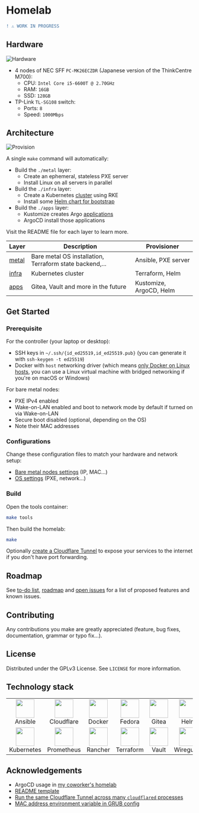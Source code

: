 # Homelab

```diff
! ⚠️ WORK IN PROGRESS
```

## Hardware

![Hardware](https://user-images.githubusercontent.com/27996771/98970963-25137200-2543-11eb-8f2d-f9a2d45756ef.JPG)

- 4 nodes of NEC SFF `PC-MK26ECZDR` (Japanese version of the ThinkCentre M700):
  - CPU: `Intel Core i5-6600T @ 2.70GHz`
  - RAM: `16GB`
  - SSD: `128GB`
- TP-Link `TL-SG108` switch:
  - Ports: `8`
  - Speed: `1000Mbps`

## Architecture

![Provision](https://user-images.githubusercontent.com/27996771/122676008-2eb23600-d206-11eb-8275-fb5d99bc8515.jpg)

A single `make` command will automatically:

- Build the `./metal` layer:
  - Create an ephemeral, stateless PXE server
  - Install Linux on all servers in parallel
- Build the `./infra` layer:
  - Create a Kubernetes [cluster](./infra/cluster.tf) using RKE
  - Install some [Helm chart for bootstrap](./infra/bootstrap.tf)
- Build the `./apps` layer:
  - Kustomize creates Argo [applications](./apps/resources)
  - ArgoCD install those applications

Visit the README file for each layer to learn more.

| Layer                  | Description                                             | Provisioner             |
|------------------------|---------------------------------------------------------|-------------------------|
| [metal](./metal)       | Bare metal OS installation, Terraform state backend,... | Ansible, PXE server     |
| [infra](./infra)       | Kubernetes cluster                                      | Terraform, Helm         |
| [apps](./apps)         | Gitea, Vault and more in the future                     | Kustomize, ArgoCD, Helm |

## Get Started

### Prerequisite

For the controller (your laptop or desktop):

- SSH keys in `~/.ssh/{id_ed25519,id_ed25519.pub}` (you can generate it with `ssh-keygen -t ed25519`)
- Docker with `host` networking driver (which means [only Docker on Linux hosts](https://docs.docker.com/network/host/), you can use a Linux virtual machine with bridged networking if you're on macOS or Windows)

For bare metal nodes:

- PXE IPv4 enabled
- Wake-on-LAN enabled and boot to network mode by default if turned on via Wake-on-LAN
- Secure boot disabled (optional, depending on the OS)
- Note their MAC addresses

### Configurations

Change these configuration files to match your hardware and network setup:

- [Bare metal nodes settings](./metal/hosts.yml) (IP, MAC...)
- [OS settings](./metal/group_vars/all.yml) (PXE, network...)

### Build

Open the tools container:

```sh
make tools
```

Then build the homelab:

```sh
make
```

Optionally [create a Cloudflare Tunnel](https://developers.cloudflare.com/cloudflare-one/tutorials/many-cfd-one-tunnel) to expose your services to the internet if you don't have port forwarding.

## Roadmap

See [to-do list](./docs/todo.md), [roadmap](./docs/roadmap.md) and [open issues](https://github.com/khuedoan/homelab/issues) for a list of proposed features and known issues.

## Contributing

Any contributions you make are greatly appreciated (feature, bug fixes, documentation, grammar or typo fix...).

## License

Distributed under the GPLv3 License. See `LICENSE` for more information.

## Technology stack

<table>
  <tr>
    <td align="center"><a><img src="https://simpleicons.org/icons/ansible.svg" width="50px;"/><br/>Ansible</td>
    <td align="center"><a><img src="https://simpleicons.org/icons/cloudflare.svg" width="50px;"/><br/>Cloudflare</td>
    <td align="center"><a><img src="https://simpleicons.org/icons/docker.svg" width="50px;"/><br/>Docker</td>
    <td align="center"><a><img src="https://simpleicons.org/icons/fedora.svg" width="50px;"/><br/>Fedora</td>
    <td align="center"><a><img src="https://simpleicons.org/icons/gitea.svg" width="50px;"/><br/>Gitea</td>
    <td align="center"><a><img src="https://simpleicons.org/icons/helm.svg" width="50px;"/><br/>Helm</td>
  </tr>
  <tr>
    <td align="center"><a><img src="https://simpleicons.org/icons/kubernetes.svg" width="50px;"/><br/>Kubernetes</td>
    <td align="center"><a><img src="https://simpleicons.org/icons/prometheus.svg" width="50px;"/><br/>Prometheus</td>
    <td align="center"><a><img src="https://simpleicons.org/icons/rancher.svg" width="50px;"/><br/>Rancher</td>
    <td align="center"><a><img src="https://simpleicons.org/icons/terraform.svg" width="50px;"/><br/>Terraform</td>
    <td align="center"><a><img src="https://simpleicons.org/icons/vault.svg" width="50px;"/><br/>Vault</td>
    <td align="center"><a><img src="https://simpleicons.org/icons/wireguard.svg" width="50px;"/><br/>Wireguard</td>
  </tr>
  <tr>
  </tr>
</table>

## Acknowledgements

- ArgoCD usage in [my coworker's homelab](https://github.com/locmai/humble)
- [README template](https://github.com/othneildrew/Best-README-Template)
- [Run the same Cloudflare Tunnel across many `cloudflared` processes](https://developers.cloudflare.com/cloudflare-one/tutorials/many-cfd-one-tunnel)
- [MAC address environment variable in GRUB config](https://askubuntu.com/questions/1272400/how-do-i-automate-network-installation-of-many-ubuntu-18-04-systems-with-efi-and)

